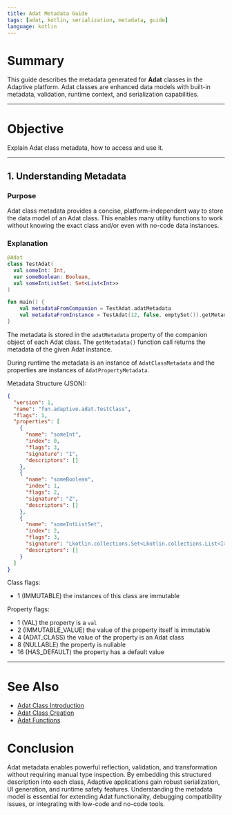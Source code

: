 ```yaml
---
title: Adat Metadata Guide
tags: [adat, kotlin, serialization, metadata, guide]
language: kotlin
---
```


# Summary

This guide describes the metadata generated for **Adat** classes in the Adaptive platform. 
Adat classes are enhanced data models with built-in metadata, validation, runtime context,
and serialization capabilities.

---

# Objective

Explain Adat class metadata, how to access and use it.

---

## 1. Understanding Metadata

### Purpose

Adat class metadata provides a concise, platform-independent way to store the data model
of an Adat class. This enables many utility functions to work without knowing the exact
class and/or even with no-code data instances.

### Explanation

```kotlin
@Adat
class TestAdat(
  val someInt: Int,
  var someBoolean: Boolean,
  val someIntListSet: Set<List<Int>>
)

fun main() {
    val metadataFromCompanion = TestAdat.adatMetadata
    val metadataFromInstance = TestAdat(12, false, emptySet()).getMetadata()
}
```

The metadata is stored in the `adatMetadata` property of the companion object of each Adat class.
The `getMetadata()` function call returns the metadata of the given Adat instance. 

During runtime the metadata is an instance of `AdatClassMetadata` and the properties are
instances of `AdatPropertyMetadata`.

Metadata Structure (JSON):

```json
{
  "version": 1,
  "name": "fun.adaptive.adat.TestClass",
  "flags": 1,
  "properties": [
    {
      "name": "someInt",
      "index": 0,
      "flags": 3,
      "signature": "I",
      "descriptors": []
    },
    {
      "name": "someBoolean",
      "index": 1,
      "flags": 2,
      "signature": "Z",
      "descriptors": []
    },
    {
      "name": "someIntListSet",
      "index": 2,
      "flags": 3,
      "signature": "Lkotlin.collections.Set<Lkotlin.collections.List<I>;>;",
      "descriptors": []
    }
  ]
}
```

Class flags:

- 1 (IMMUTABLE) the instances of this class are immutable

Property flags:

- 1 (VAL) the property is a `val`
- 2 (IMMUTABLE_VALUE) the value of the property itself is immutable
- 4 (ADAT_CLASS) the value of the property is an Adat class
- 8 (NULLABLE) the property is nullable
- 16 (HAS_DEFAULT) the property has a default value
---

# See Also

- [Adat Class Introduction](adat_class_introduction_guide.md)
- [Adat Class Creation](adat_class_creation_guide.md)
- [Adat Functions](adat_functions_guide.md)

# Conclusion

Adat metadata enables powerful reflection, validation, and transformation without
requiring manual type inspection. By embedding this structured description into each class,
Adaptive applications gain robust serialization, UI generation, and runtime safety features.
Understanding the metadata model is essential for extending Adat functionality, debugging compatibility 
issues, or integrating with low-code and no-code tools.
